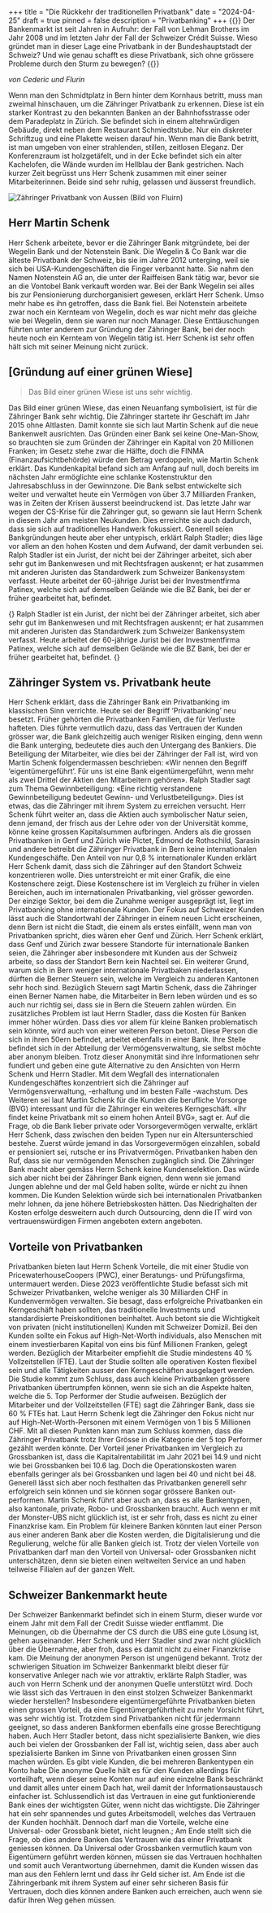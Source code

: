 +++
title = "Die Rückkehr der traditionellen Privatbank"
date = "2024-04-25"
draft = true
pinned = false
description = "Privatbanking"
+++
{{<lead>}}
Der Bankenmarkt ist seit Jahren in Aufruhr: der Fall von Lehman Brothers im Jahr 2008 und im letzten Jahr der Fall der Schweizer Crédit Suisse. Wieso gründet man in dieser Lage eine Privatbank in der Bundeshauptstadt der Schweiz? Und wie genau schafft es diese Privatbank, sich ohne grössere Probleme durch den Sturm zu bewegen?
{{</lead>}}

*von Cederic und Flurin*

Wenn man den Schmidtplatz in Bern hinter dem Kornhaus betritt, muss man zweimal hinschauen, um die Zähringer Privatbank zu erkennen. Diese ist ein starker Kontrast zu den bekannten Banken an der Bahnhofsstrasse oder dem Paradeplatz in Zürich. Sie befindet sich in einem altehrwürdigen Gebäude, direkt neben dem Restaurant Schmiedtstube. Nur ein diskreter Schriftzug und eine Plakette weisen darauf hin. Wenn man die Bank betritt, ist man umgeben von einer strahlenden, stillen, zeitlosen Eleganz. Der Konferenzraum ist holzgetäfelt, und in der Ecke befindet sich ein alter Kachelofen, die Wände wurden im Hellblau der Bank gestrichen. Nach kurzer Zeit begrüsst uns Herr Schenk zusammen mit einer seiner Mitarbeiterinnen. Beide sind sehr ruhig, gelassen und äusserst freundlich. 

![Zähringer Privatbank von Aussen (Bild von Fluirn)](bank.jpg)

## Herr Martin Schenk

Herr Schenk arbeitete, bevor er die Zähringer Bank mitgründete, bei der Wegelin Bank und der Notenstein Bank. Die Wegelin & Co Bank war die älteste Privatbank der Schweiz, bis sie im Jahre 2012 unterging, weil sie sich bei USA-Kundengeschäften die Finger verbannt hatte. Sie nahm den Namen Notenstein AG an, die unter der Raiffeisen Bank tätig war, bevor sie an die Vontobel Bank verkauft worden war. Bei der Bank Wegelin sei alles bis zur Pensionierung durchorganisiert gewesen, erklärt Herr Schenk. Umso mehr habe es ihn getroffen, dass die Bank fiel. Bei Notenstein arbeitete zwar noch ein Kernteam von Wegelin, doch es war nicht mehr das gleiche wie bei Wegelin, denn sie waren nur noch Manager. Diese Enttäuschungen führten unter anderem zur Gründung der Zähringer Bank, bei der noch heute noch ein Kernteam von Wegelin tätig ist. Herr Schenk ist sehr offen hält sich mit seiner Meinung nicht zurück.

## \[Gründung auf einer grünen Wiese]

> Das Bild einer grünen Wiese ist uns sehr wichtig.

Das Bild einer grünen Wiese, das einen Neuanfang symbolisiert, ist für die Zähringer Bank sehr wichtig. Die Zähringer startete ihr Geschäft im Jahr 2015 ohne Altlasten. Damit konnte sie sich laut Martin Schenk auf die neue Bankenwelt ausrichten. Das Gründen einer Bank sei keine One-Man-Show, so brauchten sie zum Gründen der Zähringer ein Kapital von 20 Millionen Franken; im Gesetz stehe zwar die Hälfte, doch die FINMA (Finanzaufsichtbehörde) würde den Betrag verdoppeln, wie Martin Schenk erklärt. Das Kundenkapital befand sich am Anfang auf null, doch bereits im nächsten Jahr ermöglichte eine schlanke Kostenstruktur den Jahresabschluss in der Gewinnzone. Die Bank selbst entwickelte sich weiter und verwaltet heute ein Vermögen von über 3.7 Milliarden Franken, was in Zeiten der Krisen äusserst beeindruckend ist. Das letzte Jahr war wegen der CS-Krise für die Zähringer gut, so gewann sie laut Herrn Schenk in diesem Jahr am meisten Neukunden. Dies erreichte sie auch dadurch, dass sie sich auf traditionelles Handwerk fokussiert. Generell seien Bankgründungen heute aber eher untypisch, erklärt Ralph Stadler; dies läge vor allem an den hohen Kosten und dem Aufwand, der damit verbunden sei. Ralph Stadler ist ein Jurist, der nicht bei der Zähringer arbeitet, sich aber sehr gut im Bankenwesen und mit Rechtsfragen auskennt; er hat zusammen mit anderen Juristen das Standardwerk zum Schweizer Bankensystem verfasst. Heute arbeitet der 60-jährige Jurist bei der Investmentfirma Patinex, welche sich auf demselben Gelände wie die BZ Bank, bei der er früher gearbeitet hat, befindet.

{<box>}
Ralph Stadler ist ein Jurist, der nicht bei der Zähringer arbeitet, sich aber sehr gut im Bankenwesen und mit Rechtsfragen auskennt; er hat zusammen mit anderen Juristen das Standardwerk zum Schweizer Bankensystem verfasst. Heute arbeitet der 60-jährige Jurist bei der Investmentfirma Patinex, welche sich auf demselben Gelände wie die BZ Bank, bei der er früher gearbeitet hat, befindet.
{</box>}

## Zähringer System vs. Privatbank heute

Herr Schenk erklärt, dass die Zähringer Bank ein Privatbanking im klassischen Sinn verrichte. Heute sei der Begriff ‘Privatbanking’ neu besetzt. Früher gehörten die Privatbanken Familien, die für Verluste hafteten. Dies führte vermutlich dazu, dass das Vertrauen der Kunden grösser war, die Bank gleichzeitig auch weniger Risiken einging, denn wenn die Bank unterging, bedeutete dies auch den Untergang des Bankiers. Die Beteiligung der Mitarbeiter, wie dies bei der Zähringer der Fall ist, wird von Martin Schenk folgendermassen beschrieben: «Wir nennen den Begriff ‘eigentümergeführt’. Für uns ist eine Bank eigentümergeführt, wenn mehr als zwei Drittel der Aktien den Mitarbeitern gehören». Ralph Stadler sagt zum Thema Gewinnbeteiligung: «Eine richtig verstandene Gewinnbeteiligung bedeutet Gewinn- und Verlustbeteiligung». Dies ist etwas, das die Zähringer mit ihrem System zu erreichen versucht. Herr Schenk führt weiter an, dass die Aktien auch symbolischer Natur seien, denn jemand, der frisch aus der Lehre oder von der Universität komme, könne keine grossen Kapitalsummen aufbringen. 
Anders als die grossen Privatbanken in Genf und Zürich wie Pictet, Edmond de Rothschild, Sarasin und andere betreibt die Zähringer Privatbank in Bern keine internationalen Kundengeschäfte. Den Anteil von nur 0,8 % internationaler Kunden erklärt Herr Schenk damit, dass sich die Zähringer auf den Standort Schweiz konzentrieren wolle. Dies unterstreicht er mit einer Grafik, die eine Kostenschere zeigt. Diese Kostenschere ist im Vergleich zu früher in vielen Bereichen, auch im internationalen Privatbanking, viel grösser geworden. Der einzige Sektor, bei dem die Zunahme weniger ausgeprägt ist, liegt im Privatbanking ohne internationale Kunden. Der Fokus auf Schweizer Kunden lässt auch die Standortwahl der Zähringer in einem neuen Licht erscheinen, denn Bern ist nicht die Stadt, die einem als erstes einfällt, wenn man von Privatbanken spricht, dies wären eher Genf und Zürich. Herr Schenk erklärt, dass Genf und Zürich zwar bessere Standorte für internationale Banken seien, die Zähringer aber insbesondere mit Kunden aus der Schweiz arbeite, so dass der Standort Bern kein Nachteil sei.
Ein weiterer Grund, warum sich in Bern weniger internationale Privatbaken niederlassen, dürften die Berner Steuern sein, welche im Vergleich zu anderen Kantonen sehr hoch sind. Bezüglich Steuern sagt Martin Schenk, dass die Zähringer einen Berner Namen habe, die Mitarbeiter in Bern leben würden und es so auch nur richtig sei, dass sie in Bern die Steuern zahlen würden. 
Ein zusätzliches Problem ist laut Herrn Stadler, dass die Kosten für Banken immer höher würden. Dass dies vor allem für kleine Banken problematisch sein könnte, wird auch von einer weiteren Person betont. Diese Person die sich in ihren 50ern befindet, arbeitet ebenfalls in einer Bank. Ihre Stelle befindet sich in der Abteilung der Vermögensverwaltung, sie selbst möchte aber anonym bleiben. Trotz dieser Anonymität sind ihre Informationen sehr fundiert und geben eine gute Alternative zu den Ansichten von Herrn Schenk und Herrn Stadler.
Mit dem Wegfall des internationalen Kundengeschäftes konzentriert sich die Zähringer auf Vermögensverwaltung, -erhaltung und im besten Falle -wachstum. Des Weiteren sei laut Martin Schenk für die Kunden die berufliche Vorsorge (BVG) interessant und für die Zähringer ein weiteres Kerngeschäft. «Ihr findet keine Privatbank mit so einem hohen Anteil BVG», sagt er. Auf die Frage, ob die Bank lieber private oder Vorsorgevermögen verwalte, erklärt Herr Schenk, dass zwischen den beiden Typen nur ein Altersunterschied bestehe. Zuerst würde jemand in das Vorsorgevermögen einzahlen, sobald er pensioniert sei, rutsche er ins Privatvermögen. 
Privatbanken haben den Ruf, dass sie nur vermögenden Menschen zugänglich sind. Die Zähringer Bank macht aber gemäss Herrn Schenk keine Kundenselektion. Das würde sich aber nicht bei der Zähringer Bank eignen, denn wenn sie jemand Jungen ablehne und der mal Geld haben sollte, würde er nicht zu ihnen kommen. Die Kunden Selektion würde sich bei internationalen Privatbanken mehr lohnen, da jene höhere Betriebskosten hätten. 
Das Niedrighalten der Kosten erfolge desweitern auch durch Outsourcing, denn die IT wird von vertrauenswürdigen Firmen angeboten extern angeboten.

## Vorteile von Privatbanken

Privatbanken bieten laut Herrn Schenk Vorteile, die mit einer Studie von PricewaterhouseCoopers (PWC), einer Beratungs- und Prüfungsfirma, untermauert werden. Diese 2023 veröffentlichte Studie befasst sich mit Schweizer Privatbanken, welche weniger als 30 Milliarden CHF in Kundenvermögen verwalten. Sie besagt, dass erfolgreiche Privatbanken ein Kerngeschäft haben sollten, das traditionelle Investments und standardisierte Preiskonditionen beinhaltet. Auch betont sie die Wichtigkeit von privaten (nicht institutionellen) Kunden mit Schweizer Domizil. Bei den Kunden sollte ein Fokus auf High-Net-Worth individuals, also Menschen mit einem investierbaren Kapital von eins bis fünf Millionen Franken, gelegt werden. Bezüglich der Mitarbeiter empfiehlt die Studie mindestens 40 % Vollzeitstellen (FTE). Laut der Studie sollten alle operativen Kosten flexibel sein und alle Tätigkeiten ausser den Kerngeschäften ausgelagert werden. Die Studie kommt zum Schluss, dass auch kleine Privatbanken grössere Privatbanken übertrumpfen können, wenn sie sich an die Aspekte halten, welche die 5. Top Performer der Studie aufweisen.
Bezüglich der Mitarbeiter und der Vollzeitstellen (FTE) sagt die Zähringer Bank, dass sie 60 % FTEs hat. Laut Herrn Schenk legt die Zähringer den Fokus nicht nur auf High-Net-Worth-Personen mit einem Vermögen von 1 bis 5 Millionen CHF. Mit all diesen Punkten kann man zum Schluss kommen, dass die Zähringer Privatbank trotz Ihrer Grösse in die Kategorie der 5 top Performer gezählt werden könnte. Der Vorteil jener Privatbanken im Vergleich zu Grossbanken ist, dass die Kapitalrentabilität im Jahr 2021 bei 14.9 und nicht wie bei Grossbanken bei 10.6 lag. Doch die Operationskosten waren ebenfalls geringer als bei Grossbanken und lagen bei 40 und nicht bei 48. Generell lässt sich aber noch festhalten das Privatbanken generell sehr erfolgreich sein können und sie können sogar grössere Banken out-performen. 
Martin Schenk führt aber auch an, dass es alle Bankentypen, also kantonale, private, Robo- und Grossbanken braucht. Auch wenn er mit der Monster-UBS nicht glücklich ist, ist er sehr froh, dass es nicht zu einer Finanzkrise kam. Ein Problem für kleinere Banken könnten laut einer Person aus einer anderen Bank aber die Kosten werden, die Digitalisierung und die Regulierung, welche für alle Banken gleich ist. Trotz der vielen Vorteile von Privatbanken darf man den Vorteil von Universal- oder Grossbanken nicht unterschätzen, denn sie bieten einen weltweiten Service an und haben teilweise Filialen auf der ganzen Welt. 

## Schweizer Bankenmarkt heute

Der Schweizer Bankenmarkt befindet sich in einem Sturm, dieser wurde vor einem Jahr mit dem Fall der Credit Suisse wieder entflammt. Die Meinungen, ob die Übernahme der CS durch die UBS eine gute Lösung ist, gehen auseinander. Herr Schenk und Herr Stadler sind zwar nicht glücklich über die Übernahme, aber froh, dass es damit nicht zu einer Finanzkrise kam. Die Meinung der anonymen Person ist ungenügend bekannt. Trotz der schwierigen Situation im Schweizer Bankenmarkt bleibt dieser für konservative Anleger nach wie vor attraktiv, erklärte Ralph Stadler, was auch von Herrn Schenk und der anonymen Quelle unterstützt wird. Doch wie lässt sich das Vertrauen in den einst stolzen Schweizer Bankenmarkt wieder herstellen? Insbesondere eigentümergeführte Privatbanken bieten einen grossen Vorteil, da eine Eigentümergeführtheit zu mehr Vorsicht führt, was sehr wichtig ist. Trotzdem sind Privatbanken nicht für jedermann geeignet, so dass anderen Bankformen ebenfalls eine grosse Berechtigung haben. Auch Herr Stadler betont, dass nicht spezialisierte Banken, wie dies auch bei vielen der Grossbanken der Fall ist, wichtig seien, dass aber auch spezialisierte Banken im Sinne von Privatbanken einen grossen Sinn machen würden. Es gibt viele Kunden, die bei mehreren Bankentypen ein Konto habe Die anonyme Quelle hält es für den Kunden allerdings für vorteilhaft, wenn dieser seine Konten nur auf eine einzelne Bank beschränkt und damit alles unter einem Dach hat, weil damit der Informationsaustausch einfacher ist. Schlussendlich ist das Vertrauen in eine gut funktionierende Bank eines der wichtigsten Güter, wenn nicht das wichtigste.
Die Zähringer hat ein sehr spannendes und gutes Arbeitsmodell, welches das Vertrauen der Kunden hochhält. Dennoch darf man die Vorteile, welche eine Universal- oder Grossbank bietet, nicht leugnen.; Am Ende stellt sich die Frage, ob dies andere Banken das Vertrauen wie das einer Privatbank geniessen können. Da Universal oder Grossbanken vermutlich kaum von Eigentümern geführt werden können, müssen sie das Vertrauen hochhalten und somit auch Verantwortung übernehmen, damit die Kunden wissen das man aus den Fehlern lernt und dass ihr Geld sicher ist. Am Ende ist die Zähringerbank mit ihrem System auf einer sehr sicheren Basis für Vertrauen, doch dies können andere Banken auch erreichen, auch wenn sie dafür Ihren Weg gehen müssen.